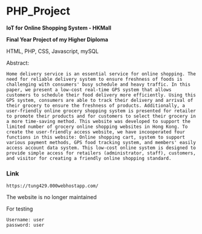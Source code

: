 # PHP_Project


<b>IoT for Online Shopping System - HKMall</b>
<p><b>Final Year Project of my Higher Diploma</b></p>
<p>HTML, PHP, CSS, Javascript, mySQL</p>


Abstract:
```
Home delivery service is an essential service for online shopping. The need for reliable delivery system to ensure freshness of foods is challenging with consumers' busy schedule and heavy traffic. In this paper, we present a low-cost real-time GPS system that allows customers to schedule their food delivery more efficiently. Using this GPS system, consumers are able to track their delivery and arrival of their grocery to ensure the freshness of products. Additionally, a user-friendly online grocery shopping system is presented for retailer to promote their products and for customers to select their grocery in a more time-saving method. This website was developed to support the limited number of grocery online shopping websites in Hong Kong. To create the user-friendly access website, we have incooperated four functions in this website: Online shopping cart, system to support various payment methods, GPS food tracking system, and members' easily access account data system. This low-cost online system is designed to provide simple access for retailers (administrator, staff), customers, and visitor for creating a friendly online shopping standard.
```
### Link
```
https://tung429.000webhostapp.com/
```
The website is no longer maintained

For testing
```
Username: user
password: user
```
